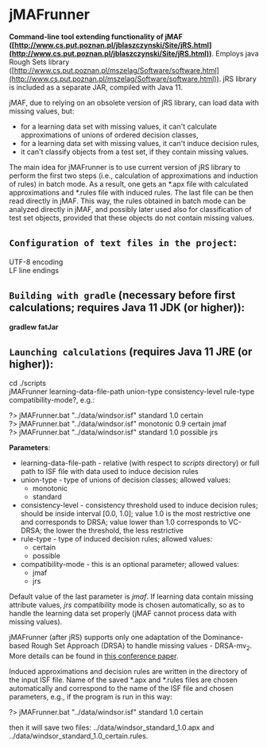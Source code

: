 # jMAFrunner

**Command-line tool extending functionality of jMAF ([http://www.cs.put.poznan.pl/jblaszczynski/Site/jRS.html](http://www.cs.put.poznan.pl/jblaszczynski/Site/jRS.html))**. Employs java Rough Sets library ([http://www.cs.put.poznan.pl/mszelag/Software/software.html](http://www.cs.put.poznan.pl/mszelag/Software/software.html)). jRS library is included as a separate JAR, compiled with Java 11.

jMAF, due to relying on an obsolete version of jRS library, can load data with missing values, but:
- for a learning data set with missing values, it can't calculate approximations of unions of ordered decision classes,
- for a learning data set with missing values, it can't induce decision rules,
- it can't classify objects from a test set, if they contain missing values.

The main idea for jMAFrunner is to use current version of jRS library to perform the first two steps (i.e., calculation of approximations and induction of rules) in batch mode.
As a result, one gets an &ast;.apx file with calculated approximations and &ast;.rules file with induced rules. The last file can be then read directly in jMAF. This way, the rules obtained in batch mode can be analyzed directly in jMAF, and possibly later used also for classification of test set objects, provided that these objects do not contain missing values.

## `Configuration of text files in the project`:
UTF-8 encoding<br/>
LF line endings

## `Building with gradle` (necessary before first calculations; requires Java 11 JDK (or higher)):
**gradlew fatJar**

## `Launching calculations` (requires Java 11 JRE (or higher)):
cd ./scripts<br/>
jMAFrunner learning-data-file-path union-type consistency-level rule-type compatibility-mode?, e.g.:

?> jMAFrunner.bat "../data/windsor.isf" standard 1.0 certain<br/>
?> jMAFrunner.bat "../data/windsor.isf" monotonic 0.9 certain jmaf<br/>
?> jMAFrunner.bat "../data/windsor.isf" standard 1.0 possible jrs

**Parameters**:
- learning-data-file-path - relative (with respect to *scripts* directory) or full path to ISF file with data used to induce decision rules
- union-type - type of unions of decision classes; allowed values:
    - monotonic
    - standard
- consistency-level - consistency threshold used to induce decision rules; should be inside interval [0.0, 1.0]; value 1.0 is the most restrictive one and corresponds to DRSA; value lower than 1.0 corresponds to VC-DRSA; the lower the threshold, the less restrictive
- rule-type - type of induced decision rules; allowed values:
    - certain
    - possible
- compatibility-mode - this is an optional parameter; allowed values:
    - jmaf
    - jrs

Default value of the last parameter is *jmaf*. If learning data contain missing attribute values, *jrs* compatibility mode is chosen automatically, so as to handle the learning data set properly (jMAF cannot process data with missing values).

jMAFrunner (after jRS) supports only one adaptation of the Dominance-based Rough Set Approach (DRSA) to handle missing values - DRSA-mv<sub>2</sub>. More details can be found in [this conference paper](http://www.cs.put.poznan.pl/mszelag/Research/missingValuesIJCRS2017.pdf).

Induced approximations and decision rules are written in the directory of the input ISF file. Name of the saved \*.apx and \*.rules files are chosen automatically and correspond to the name of the ISF file and chosen parameters, e.g., if the program is run in this way:

?> jMAFrunner.bat "../data/windsor.isf" standard 1.0 certain

then it will save two files: ../data/windsor\_standard\_1.0.apx and ../data/windsor\_standard\_1.0_certain.rules.
